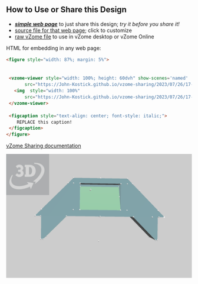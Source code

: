 
## How to Use or Share this Design

 - [***simple web page***](<https://John-Kostick.github.io/vzome-sharing/2023/07/26/17-32-51-Rhombicuboctahedron-CM-printable/>) to just share this design; *try it before you share it!*
 - [source file for that web page](<https://github.com/John-Kostick/vzome-sharing/edit/main/2023/07/26/17-32-51-Rhombicuboctahedron-CM-printable/index.md>); click to customize
 - [raw vZome file](<https://raw.githubusercontent.com/John-Kostick/vzome-sharing/main/2023/07/26/17-32-51-Rhombicuboctahedron-CM-printable/Rhombicuboctahedron-CM-printable.vZome>) to use in vZome desktop or vZome Online
 
 HTML for embedding in any web page:
 ```html
<figure style="width: 87%; margin: 5%">
  
  
  <vzome-viewer style="width: 100%; height: 60dvh" show-scenes='named'
        src="https://John-Kostick.github.io/vzome-sharing/2023/07/26/17-32-51-Rhombicuboctahedron-CM-printable/Rhombicuboctahedron-CM-printable.vZome" >
    <img  style="width: 100%"
        src="https://John-Kostick.github.io/vzome-sharing/2023/07/26/17-32-51-Rhombicuboctahedron-CM-printable/Rhombicuboctahedron-CM-printable.png" >
  </vzome-viewer>

  <figcaption style="text-align: center; font-style: italic;">
     REPLACE this caption!
  </figcaption>
</figure>

 ```

[vZome Sharing documentation](https://vzome.github.io/vzome/sharing.html#how-it-works)

![Image](<Rhombicuboctahedron-CM-printable.png>)

